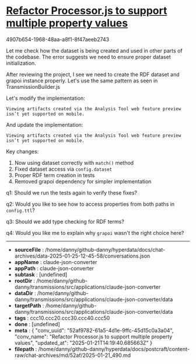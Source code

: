 # [Refactor Processor.js to support multiple property values](https://claude.ai/chat/52af9782-61a5-4d1e-9ffc-45d15c0a3a04)

4907b654-1968-48aa-a8f1-8f47aeeb2743

 Let me check how the dataset is being created and used in other parts of the codebase. The error suggests we need to ensure proper dataset initialization.

<antThinking>After reviewing the project, I see we need to create the RDF dataset and grapoi instance properly. Let's use the same pattern as seen in TransmissionBuilder.js</antThinking>

Let's modify the implementation:
```
Viewing artifacts created via the Analysis Tool web feature preview isn’t yet supported on mobile.
```



And update the implementation:
```
Viewing artifacts created via the Analysis Tool web feature preview isn’t yet supported on mobile.
```



Key changes:
1. Now using dataset correctly with `match()` method
2. Fixed dataset access via `config.dataset`
3. Proper RDF term creation in tests
4. Removed grapoi dependency for simpler implementation

q1: Should we run the tests again to verify these fixes?

q2: Would you like to see how to access properties from both paths in `config.ttl`?

q3: Should we add type checking for RDF terms?

q4: Would you like me to explain why `grapoi` wasn't the right choice here?

---

* **sourceFile** : /home/danny/github-danny/hyperdata/docs/chat-archives/data-2025-01-25-12-45-58/conversations.json
* **appName** : claude-json-converter
* **appPath** : claude-json-converter
* **subtask** : [undefined]
* **rootDir** : /home/danny/github-danny/transmissions/src/applications/claude-json-converter
* **dataDir** : /home/danny/github-danny/transmissions/src/applications/claude-json-converter/data
* **targetPath** : /home/danny/github-danny/transmissions/src/applications/claude-json-converter/data
* **tags** : ccc10.ccc20.ccc30.ccc40.ccc50
* **done** : [undefined]
* **meta** : {
  "conv_uuid": "52af9782-61a5-4d1e-9ffc-45d15c0a3a04",
  "conv_name": "Refactor Processor.js to support multiple property values",
  "updated_at": "2025-01-21T14:19:40.685663Z"
}
* **filepath** : /home/danny/github-danny/hyperdata/docs/postcraft/content-raw/chat-archives/md/52af/2025-01-21_490.md